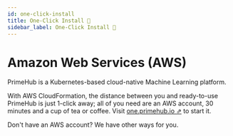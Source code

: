 ```yaml
---
id: one-click-install
title: One-Click Install 🚀
sidebar_label: One-Click Install 🚀
---
```


# Amazon Web Services (AWS)

PrimeHub is a Kubernetes-based cloud-native Machine Learning platform.

With AWS CloudFormation, the distance between you and ready-to-use PrimeHub is just 1-click away; all of you need are an AWS account, 30 minutes and a cup of tea or coffee. Visit [one.primehub.io &neArr;](https://one.primehub.io/) to start it.

Don't have an AWS account? We have other ways for you.

